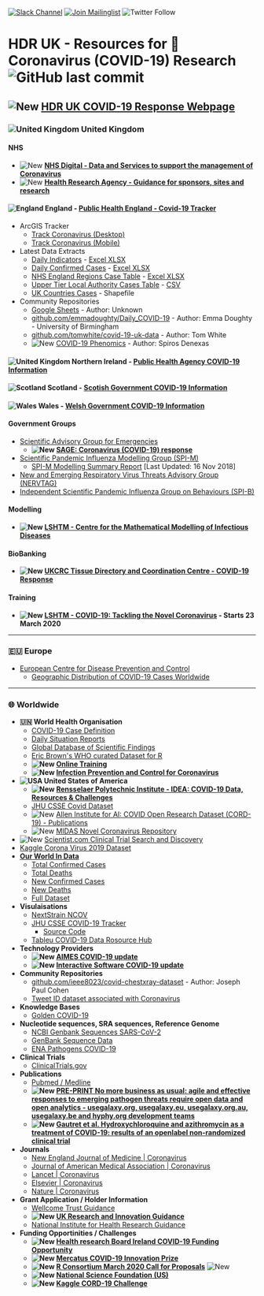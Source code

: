 [![Slack Channel](https://img.shields.io/badge/Slack-%23covid--19challenge-brightgreen)](https://healthdataresearchuk.slack.com/archives/CV5B38SF3) [![Join Mailinglist](https://img.shields.io/badge/Mailing%20list-%23covid--19challenge-yellow)](https://hdruk.us18.list-manage.com/subscribe?u=aebfef05d173a4888d1cde535&id=30d89c2c77) ![Twitter Follow](https://img.shields.io/twitter/follow/HDR_UK?style=social)

# HDR UK - Resources for 🦠 Coronavirus (COVID-19) Research ![GitHub last commit](https://img.shields.io/github/last-commit/hdruk/covid-19)

##                 ![New](https://img.shields.io/badge/NEW-2020--03--20-red) [HDR UK COVID-19 Response Webpage](https://www.hdruk.ac.uk/covid-19/)

### ![United Kingdom](https://www.iconfinder.com/icons/16014/download/png/16) United Kingdom
#### NHS
  - ![New](https://img.shields.io/badge/NEW-2020--03--19-orange) **[NHS Digital - Data and Services to support the management of Coronavirus](https://digital.nhs.uk/news-and-events/latest-news/data-and-services-supporting-coronavirus)**
  - ![New](https://img.shields.io/badge/NEW-2020--03--19-orange) **[Health Research Agency - Guidance for sponsors, sites and research](https://www.hra.nhs.uk/planning-and-improving-research/policies-standards-legislation/covid-19-guidance-sponsors-sites-and-researchers/)**
#### ![England](https://www.iconfinder.com/icons/15853/download/png/16)󠁧󠁢󠁥󠁮󠁧󠁿 England - [Public Health England - Covid-19 Tracker](https://www.gov.uk/government/publications/covid-19-track-coronavirus-cases)
  - ArcGIS Tracker
    - [Track Coronavirus (Desktop)](https://www.arcgis.com/apps/opsdashboard/index.html#/f94c3c90da5b4e9f9a0b19484dd4bb14)
    - [Track Coronavirus (Mobile)](https://www.arcgis.com/apps/opsdashboard/index.html#/ae5dda8f86814ae99dde905d2a9070ae)
  - Latest Data Extracts
    - [Daily Indicators](https://www.arcgis.com/home/item.html?id=bc8ee90225644ef7a6f4dd1b13ea1d67) - [Excel XLSX](https://www.arcgis.com/sharing/rest/content/items/bc8ee90225644ef7a6f4dd1b13ea1d67/data)
    - [Daily Confirmed Cases](https://www.arcgis.com/home/item.html?id=e5fd11150d274bebaaf8fe2a7a2bda11) - [Excel XLSX](https://www.arcgis.com/sharing/rest/content/items/e5fd11150d274bebaaf8fe2a7a2bda11/data)
    - [NHS England Regions Case Table](https://www.arcgis.com/home/item.html?id=ca796627a2294c51926865748c4a56e8) - [Excel XLSX](https://www.arcgis.com/sharing/rest/content/items/ca796627a2294c51926865748c4a56e8/data)
    - [Upper Tier Local Authority Cases Table](https://www.arcgis.com/home/item.html?id=b684319181f94875a6879bbc833ca3a6) - [CSV](https://www.arcgis.com/sharing/rest/content/items/b684319181f94875a6879bbc833ca3a6/data)
    - [UK Countries Cases](https://www.arcgis.com/home/item.html?id=0490914464f849108e87800f1fcf6d2a) - Shapefile
  - Community Repositories
    - [Google Sheets](https://docs.google.com/spreadsheets/d/129bJR5Mgcr5qOQNc96CBWKFfjODToWKRiVKDEg5ybkU/edit#gid=259037066) - Author: Unknown
    - [github.com/emmadoughty/Daily_COVID-19](https://github.com/emmadoughty/Daily_COVID-19) - Author: Emma Doughty - University of Birmingham
    - [github.com/tomwhite/covid-19-uk-data](https://github.com/tomwhite/covid-19-uk-data) - Author: Tom White
    - ![New](https://img.shields.io/badge/NEW-2020--03--19-orange) [COVID-19 Phenomics](http://covid19-phenomics.org/) - Author: Spiros Denexas

#### ![United Kingdom](https://www.iconfinder.com/icons/16014/download/png/16) Northern Ireland - [Public Health Agency COVID-19 Information](https://www.publichealth.hscni.net/news/covid-19-coronavirus)
#### ![Scotland](https://www.iconfinder.com/icons/92325/download/png/16)󠁧󠁢󠁳󠁣󠁴󠁿 Scotland - [Scotish Government COVID-19 Information](https://www.gov.scot/coronavirus-covid-19/)
#### ![Wales](https://www.iconfinder.com/icons/2634461/download/png/16)󠁧󠁢󠁷󠁬󠁳󠁿 Wales - [Welsh Government COVID-19 Information](https://gov.wales/coronavirus)
#### Government Groups
  - [Scientific Advisory Group for Emergencies](https://www.gov.uk/government/groups/scientific-advisory-group-for-emergencies-sage)
    - **![New](https://img.shields.io/badge/NEW-2020--03--20-red) [SAGE: Coronavirus (COVID-19) response](https://www.gov.uk/government/groups/scientific-advisory-group-for-emergencies-sage-coronavirus-covid-19-response)**
  - [Scientific Pandemic Influenza Modelling Group (SPI-M)](https://www.gov.uk/government/groups/scientific-pandemic-influenza-subgroup-on-modelling)
    - [SPI-M Modelling Summary Report](https://www.gov.uk/government/publications/spi-m-publish-updated-modelling-summary) [Last Updated: 16 Nov 2018]
  - [New and Emerging Respiratory Virus Threats Advisory Group (NERVTAG)](https://www.gov.uk/government/groups/new-and-emerging-respiratory-virus-threats-advisory-group)
  - [Independent Scientific Pandemic Influenza Group on Behaviours (SPI-B)](https://assets.publishing.service.gov.uk/government/uploads/system/uploads/attachment_data/file/873732/07-role-of-behavioural-science-in-the-coronavirus-outbreak.pdf)
#### Modelling
  - **![New](https://img.shields.io/badge/NEW-2020--03--20-red) [LSHTM - Centre for the Mathematical Modelling of Infectious Diseases
](https://github.com/cmmid)**
#### BioBanking
  - **![New](https://img.shields.io/badge/NEW-2020--03--20-red) [UKCRC Tissue Directory and Coordination Centre - COVID-19 Response](https://biobankinguk.org/covid-19/)**
#### Training
  - **![New](https://img.shields.io/badge/NEW-2020--03--20-red) [LSHTM - COVID-19: Tackling the Novel Coronavirus](https://www.lshtm.ac.uk/study/courses/short-courses/free-online-courses/coronavirus) - Starts 23 March 2020**

<hr>

### 🇪🇺 Europe
- [European Centre for Disease Prevention and Control](https://www.ecdc.europa.eu/en/novel-coronavirus-china)
  - [Geographic Distribution of COVID-19 Cases Worldwide](https://www.ecdc.europa.eu/en/publications-data/download-todays-data-geographic-distribution-covid-19-cases-worldwide)

<hr>

### 🌐 Worldwide
- **🇺🇳 World Health Organisation**
  - [COVID-19 Case Definition](https://apps.who.int/iris/bitstream/handle/10665/331231/WHO-2019-nCoV-SurveillanceGuidance-2020.4-eng.pdf?sequence=1&isAllowed=y)
  - [Daily Situation Reports](https://www.who.int/emergencies/diseases/novel-coronavirus-2019/situation-reports/)
  - [Global Database of Scientific Findings](https://worldhealthorg-my.sharepoint.com/personal/garnicacarrenoj_who_int/_layouts/15/onedrive.aspx?id=%2Fpersonal%2Fgarnicacarrenoj%5Fwho%5Fint%2FDocuments%2FCOVID%2D19%2DDatabase%2DFiles&originalPath=aHR0cHM6Ly93b3JsZGhlYWx0aG9yZy1teS5zaGFyZXBvaW50LmNvbS86ZjovZy9wZXJzb25hbC9nYXJuaWNhY2FycmVub2pfd2hvX2ludC9Fbnp4blNKdDY4cElxTEJ3UFlkcWtxY0IxS0hib0NBUUpSTjNta1R0M1pxREFBP3J0aW1lPTRZRnB0OVhKMTBn)
  - [Eric Brown's WHO curated Dataset for R](https://github.com/eebrown/data2019nCoV)
  - **![New](https://img.shields.io/badge/NEW-2020--03--20-red) [Online Training](https://www.who.int/emergencies/diseases/novel-coronavirus-2019/training/online-training)**
  - **![New](https://img.shields.io/badge/NEW-2020--03--20-red) [Infection Prevention and Control for Coronavirus](https://openwho.org/courses/COVID-19-IPC-EN)**
- **![USA](https://www.iconfinder.com/icons/92407/download/png/16) United States of America**
  - **![New](https://img.shields.io/badge/NEW-2020--03--20-red) [Rensselaer Polytechnic Institute - IDEA: COVID-19 Data, Resources & Challenges](https://idea.rpi.edu/covid-19-resources)**
  - [JHU CSSE Covid Dataset](https://github.com/CSSEGISandData/COVID-19/tree/master/csse_covid_19_data)
  - ![New](https://img.shields.io/badge/NEW-2020--03--19-orange) [Allen Institute for AI: COVID Open Research Dataset (CORD-19) - Publications](https://pages.semanticscholar.org/coronavirus-research)
  - ![New](https://img.shields.io/badge/NEW-2020--03--20-red) [MIDAS Novel Coronavirus Repository](https://github.com/midas-network/COVID-19)
- ![New](https://img.shields.io/badge/NEW-2020--03--19-orange) [Scientist.com Clinical Trial Search and Discovery](https://app.trialinsights.com/dashboard/rgZytYrGWPjoCnQqY?show=portfolio_summary&sort=last_update_posted&direction=desc&draw=0)
- [Kaggle Corona Virus 2019 Dataset](https://www.kaggle.com/sudalairajkumar/novel-corona-virus-2019-dataset)
- **[Our World In Data](https://ourworldindata.org/coronavirus)**
  - [Total Confirmed Cases](https://covid.ourworldindata.org/data/total_cases.csv)
  - [Total Deaths](https://covid.ourworldindata.org/data/total_deaths.csv)
  - [New Confirmed Cases](https://covid.ourworldindata.org/data/new_cases.csv)
  - [New Deaths](https://covid.ourworldindata.org/data/new_deaths.csv)
  - [Full Dataset](https://covid.ourworldindata.org/data/full_data.csv)
- **Visulaisations**
  - [NextStrain NCOV](https://nextstrain.org/ncov)
  - [JHU CSSE COVID-19 Tracker](https://gisanddata.maps.arcgis.com/apps/opsdashboard/index.html#/bda7594740fd40299423467b48e9ecf6)
    - [Source Code](https://github.com/CSSEGISandData/COVID-19)
  - [Tableu COVID-19 Data Rosource Hub](https://public.tableau.com/profile/covid.19.data.resource.hub#!/vizhome/COVID-19Cases_15840488375320/COVID-19Cases)
- **Technology Providers**
  - **![New](https://img.shields.io/badge/NEW-2020--03--20-red) [AIMES COVID-19 update](https://www.aimes.uk/news-1577)**
  - **![New](https://img.shields.io/badge/NEW-2020--03--20-red) [Interactive Software COVID-19 update](https://www.interactivesoftware.co.uk/2020/03/20/interactive-software-limited-covid-19-update-and-business-continuity-plan/)**
- **Community Repositories**
  - [github.com/ieee8023/covid-chestxray-dataset](https://github.com/ieee8023/covid-chestxray-dataset) - Author: Joseph Paul Cohen
  - [Tweet ID dataset associated with Coronavirus](https://github.com/echen102/COVID-19-TweetIDs)
- **Knowledge Bases**
  - [Golden COVID-19](https://golden.com/wiki/Cluster%3A_COVID-19-ZXJX9AR)
- **Nucleotide sequences, SRA sequences, Reference Genome**
  - [NCBI Genbank Sequences SARS-CoV-2](https://www.ncbi.nlm.nih.gov/genbank/sars-cov-2-seqs/)
  - [GenBank Sequence Data](https://www.ncbi.nlm.nih.gov/labs/virus/vssi/#/virus?SeqType_s=Nucleotide&VirusLineage_ss=Wuhan%20seafood%20market%20pneumonia%20virus,%20taxid:2697049)
  - [ENA Pathogens COVID-19](https://www.ebi.ac.uk/ena/pathogens/covid-19)
- **Clinical Trials**
  - [ClinicalTrials.gov](https://clinicaltrials.gov/ct2/results?cond=%22wuhan+coronavirus%22)
- **Publications**
  - [Pubmed / Medline](https://pubmed.ncbi.nlm.nih.gov/?term=%28%28wuhan%5BAll+Fields%5D+AND+%28%22coronavirus%22%5BMeSH+Terms%5D+OR+%22coronavirus%22%5BAll+Fields%5D%29%29+AND+2019%2F12%5BPDAT%5D+%3A+2030%5BPDAT%5D%29+OR+2019-nCoV%5BAll+Fields%5D+OR+2019nCoV%5BAll+Fields%5D+OR+COVID-19%5BAll+Fields%5D+OR+SARS-CoV-2%5BAll+Fields%5D)
  - **![New](https://img.shields.io/badge/NEW-2020--03--20-red) [PRE-PRINT No more business as usual: agile and effective responses to emerging pathogen threats require open data and open analytics - usegalaxy.org, usegalaxy.eu, usegalaxy.org.au, usegalaxy.be and hyphy.org development teams](https://doi.org/10.1101/2020.02.21.959973)**
  - **![New](https://img.shields.io/badge/NEW-2020--03--20-red) [Gautret et al. Hydroxychloroquine and azithromycin as a treatment of COVID-19: results of an openlabel non-randomized clinical trial](https://www.mediterranee-infection.com/wp-content/uploads/2020/03/Hydroxychloroquine_final_DOI_IJAA.pdf)**
- **Journals**
  - [New England Journal of Medicine | Coronavirus](https://www.nejm.org/coronavirus)
  - [Journal of American Medical Association | Coronavirus](https://jamanetwork.com/journals/jama/pages/coronavirus-alert)
  - [Lancet | Coronavirus](https://www.thelancet.com/coronavirus)
  - [Elsevier | Coronavirus](https://www.elsevier.com/connect/coronavirus-information-center)
  - [Nature | Coronavirus](https://www.nature.com/subjects/sars-virus)
- **Grant Application / Holder Information**
  - [Wellcome Trust Guidance](https://wellcome.ac.uk/grant-funding/guidance/coronavirus-covid-19-information-grant-applicants-and-grantholders)
  - **![New](https://img.shields.io/badge/NEW-2020--03--19-orange) [UK Research and Innovation Guidance](https://www.ukri.org/news/coronavirus-impact-on-ukri-supported-research/)**
  - [National Institute for Health Research Guidance](https://www.nihr.ac.uk/news/dhsc-issues-guidance-on-the-impact-on-covid-19-on-research-funded-or-supported-by-nihr/24469)
- **Funding Opportinities / Challenges**
  - **![New](https://img.shields.io/badge/NEW-2020--03--19-orange) [Health research Board Ireland COVID-19 Funding Opportunity](https://www.hrb.ie/news/latest-news/news-story/article/covid-19-pandemic-rapid-response-funding-opportunity/)**
  - **![New](https://img.shields.io/badge/NEW-2020--03--19-orange) [Mercatus COVID-19 Innovation Prize](https://www.mercatus.org/features/mercatus-launches-prize-fund-combat-covid-19)**
  - **![New](https://img.shields.io/badge/NEW-2020--03--20-red) [R Consortium March 2020 Call for Proposals](https://www.r-consortium.org/blog/2020/03/11/march-2020-isc-call-for-proposals)** ![New](https://img.shields.io/badge/Deadline-2020--04--02-blue)
  - **![New](https://img.shields.io/badge/NEW-2020--03--20-red) [National Science Foundation (US)](https://www.nsf.gov/pubs/2020/nsf20052/nsf20052.jsp?org=NSF)**
  - **![New](https://img.shields.io/badge/NEW-2020--03--20-red) [Kaggle CORD-19 Challenge](https://www.kaggle.com/allen-institute-for-ai/CORD-19-research-challenge)**
